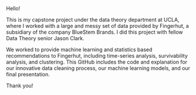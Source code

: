 Hello!

This is my capstone project under the data theory department at UCLA, where I worked with a large and messy set of data provided by Fingerhut, a subsidiary of the company BlueStem Brands. 
I did this project with fellow Data Theory senior Jason Clark.

We worked to provide machine learning and statistics based recommendations to Fingerhut, including time-series analysis, survivability analysis, and clustering.
This GitHub includes the code and explanation for our innovative data cleaning process, our machine learning models, and our final presentation.

Thank you!
